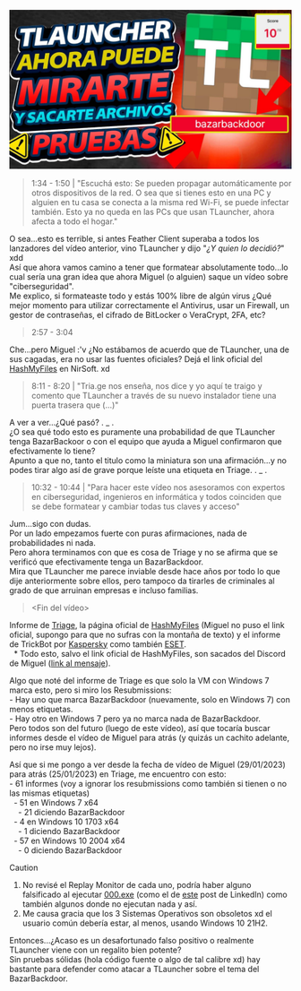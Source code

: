 [![TLAUNCHER METIO UN "BAZARBACKDOOR" en su instalador (pueden mirarte 👀 y llevarse tus archivos)](../../src/img/Vid-05-Thumb.jpg)](https://www.youtube.com/watch?v=yKUHLv9hgws)

> 1:34 - 1:50 | "Escuchá esto: Se pueden propagar automáticamente por otros dispositivos de la red. O sea que si tienes esto en una PC y alguien en tu casa se conecta a la misma red Wi-Fi, se puede infectar también. Esto ya no queda en las PCs que usan TLauncher, ahora afecta a todo el hogar."

O sea...esto es terrible, si antes Feather Client superaba a todos los lanzadores del vídeo anterior, vino TLauncher y dijo "*¿Y quien lo decidió?*" xdd\
Así que ahora vamos camino a tener que formatear absolutamente todo...lo cual sería una gran idea que ahora Miguel (o alguien) saque un vídeo sobre "ciberseguridad".\
Me explico, si formateaste todo y estás 100% libre de algún virus ¿Qué mejor momento para utilizar correctamente el Antivirus, usar un Firewall, un gestor de contraseñas, el cifrado de BitLocker o VeraCrypt, 2FA, etc?

> 2:57 - 3:04

Che...pero Miguel :'v ¿No estábamos de acuerdo que de TLauncher, una de sus cagadas, era no usar las fuentes oficiales? Dejá el link oficial del [HashMyFiles](https://www.nirsoft.net/utils/hash_my_files.html) en NirSoft. xd

> 8:11 - 8:20 | "Tria.ge nos enseña, nos dice y yo aquí te traigo y comento que TLauncher a través de su nuevo instalador tiene una puerta trasera que (...)"

A ver a ver...¿Qué pasó? . _ .\
¿O sea qué todo esto es puramente una probabilidad de que TLauncher tenga BazarBackoor o con el equipo que ayuda a Miguel confirmaron que efectivamente lo tiene?\
Apunto a que no, tanto el titulo como la miniatura son una afirmación...y no podes tirar algo así de grave porque leíste una etiqueta en Triage. . _ .

> 10:32 - 10:44 | "Para hacer este vídeo nos asesoramos con expertos en ciberseguridad, ingenieros en informática y todos coinciden que se debe formatear y cambiar todas tus claves y acceso"

Jum...sigo con dudas.\
Por un lado empezamos fuerte con puras afirmaciones, nada de probabilidades ni nada.\
Pero ahora terminamos con que es cosa de Triage y no se afirma que se verificó que efectivamente tenga un BazarBackdoor.\
Mira que TLauncher me parece inviable desde hace años por todo lo que dije anteriormente sobre ellos, pero tampoco da tirarles de criminales al grado de que arruinan empresas e incluso familias.

> <Fin del vídeo>

Informe de [Triage](https://tria.ge/230128-rqw8esfb64), la página oficial de [HashMyFiles](https://www.nirsoft.net/utils/hash_my_files.html) (Miguel no puso el link oficial, supongo para que no sufras con la montaña de texto) y el informe de TrickBot por [Kaspersky](https://www.kaspersky.es/resource-center/threats/trickbot) como también [ESET](https://www.welivesecurity.com/la-es/2021/06/25/trickbot-caracteristicas-malware-mas-activos-peligrosos/).\
&nbsp; \* Todo esto, salvo el link oficial de HashMyFiles, son sacados del Discord de Miguel ([link al mensaje](https://discord.com/channels/612373280900513842/1069410811988156496/1069413435437224057)).

Algo que noté del informe de Triage es que solo la VM con Windows 7 marca esto, pero si miro los Resubmissions:\
\- Hay uno que marca BazarBackdoor (nuevamente, solo en Windows 7) con menos etiquetas.\
\- Hay otro en Windows 7 pero ya no marca nada de BazarBackdoor.\
Pero todos son del futuro (luego de este vídeo), así que tocaría buscar informes desde el vídeo de Miguel para atrás (y quizás un cachito adelante, pero no irse muy lejos).

Así que si me pongo a ver desde la fecha de vídeo de Miguel (29/01/2023) para atrás (25/01/2023) en Triage, me encuentro con esto:\
\- 61 informes (voy a ignorar los resubmissions como también si tienen o no las mismas etiquetas)\
&nbsp; \- 51 en Windows 7 x64\
&nbsp; &nbsp; \- 21 diciendo BazarBackdoor\
&nbsp; \- 4 en Windows 10 1703 x64\
&nbsp; &nbsp; \- 1 diciendo BazarBackdoor\
&nbsp; \- 57 en Windows 10 2004 x64\
&nbsp; &nbsp; \- 0 diciendo BazarBackdoor

> [!CAUTION]
> 1. No revisé el Replay Monitor de cada uno, podría haber alguno falsificado al ejecutar [000.exe](https://github.com/FlyTechVideos/000exe) (como el de [este](https://es.linkedin.com/pulse/tlauncher-el-anzuelo-perfecto-pablo-arrabal-espinosa) post de LinkedIn) como también algunos donde no ejecutan nada y así.
> 2. Me causa gracia que los 3 Sistemas Operativos son obsoletos xd el usuario común debería estar, al menos, usando Windows 10 21H2.

Entonces...¿Acaso es un desafortunado falso positivo o realmente TLauncher viene con un regalito bien potente?\
Sin pruebas sólidas (hola código fuente o algo de tal calibre xd) hay bastante para defender como atacar a TLauncher sobre el tema del BazarBackdoor.
